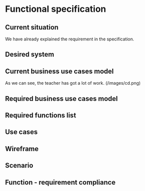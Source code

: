 # Functional specification
## Current situation
We have already explained the requirement in the specification.
## Desired system
## Current business use cases model
As we can see, the teacher has got a lot of work.
(/images/cd.png)
## Required business use cases model
## Required functions list
## Use cases
## Wireframe
## Scenario
## Function - requirement compliance

